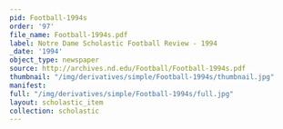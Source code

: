 ```yaml
---
pid: Football-1994s
order: '97'
file_name: Football-1994s.pdf
label: Notre Dame Scholastic Football Review - 1994
_date: '1994'
object_type: newspaper
source: http://archives.nd.edu/Football/Football-1994s.pdf
thumbnail: "/img/derivatives/simple/Football-1994s/thumbnail.jpg"
manifest:
full: "/img/derivatives/simple/Football-1994s/full.jpg"
layout: scholastic_item
collection: scholastic
---
```

